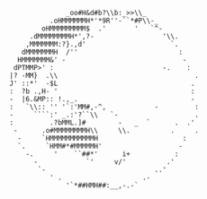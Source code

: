                   _oo#H&d#b?\\b:_>>\\_
              .oHMMMMMMH*'*9R''-``*#P\\-_
            oHMMMMMMMMM$  .'       '   `^-
         .dMMMMMMMMH*',?-                 '\\.
        ,MMMMMMM:?}.,d'                     `.
       dMMMMMMMH  /''                         :
      HMMMMMMM&' -                             -
     dPTMMP>' :                           -.    :
    |? -MM}  .\\                                  .
    J' ::*'  -$L                                 .
    :  ?b .,H- '                                 :
    -  |6.&MP:: !.,_.                            -
    :   `\\:: '' '`:'MM#,-^,            -         :
    -     ````:' _.:'?``\\   `-                   .
    :         .?bMML.]#        -   _  `      .  .'
     -      .o#MMMMMMMMH\\     \\.          .     .
      -     `HMMMMMMMMMMMH                     :
      `.     `HMM#*#MMMMMH'                   -
        -.     '    ``##*'      i+           :
          -            `'     v/'          .'
           `-                           ..'
              ' .                    .-
                  '`*##HMH##:__,-.-`
